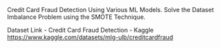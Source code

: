 Credit Card Fraud Detection Using Various ML Models. Solve the Dataset Imbalance Problem using the SMOTE Technique.

Dataset Link - Credit Card Fraud Detection - Kaggle
https://www.kaggle.com/datasets/mlg-ulb/creditcardfraud
